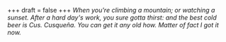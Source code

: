 
+++
draft = false
+++
_When you're climbing a mountain; or watching a sunset. After a hard day's work, you sure gotta thirst: and the best cold beer is Cus. Cusqueña. You can get it any old how. Matter of fact I got it now._
